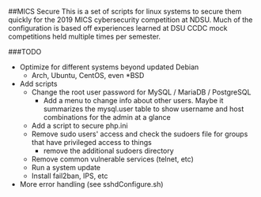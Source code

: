 ##MICS Secure
This is a set of scripts for linux systems to secure them quickly for the 2019 MICS cybersecurity competition at NDSU.
Much of the configuration is based off experiences learned at DSU CCDC mock competitions held multiple times per semester.

###TODO
* Optimize for different systems beyond updated Debian
    * Arch, Ubuntu, CentOS, even *BSD
* Add scripts
    * Change the root user password for MySQL / MariaDB / PostgreSQL
        * Add a menu to change info about other users. Maybe it summarizes the mysql.user table to show username and
        host combinations for the admin at a glance
    * Add a script to secure php.ini
    * Remove sudo users' access and check the sudoers file for groups that have privileged access to things
        * remove the additional sudoers directory
    * Remove common vulnerable services (telnet, etc)
    * Run a system update
    * Install fail2ban, IPS, etc
* More error handling (see sshdConfigure.sh)